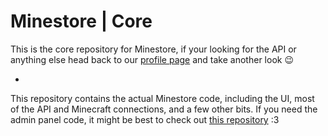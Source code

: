# Minestore | Core
This is the core repository for Minestore, if your looking for the API or anything else head back to our [profile page](https://github.com/MinestoreDev/) and take another look :wink:

-

This repository contains the actual Minestore code, including the UI, most of the API and Minecraft connections,
and a few other bits. If you need the admin panel code, it might be best to check out [this repository](https://github.com/MinestoreDev/AdminPanel) :3
